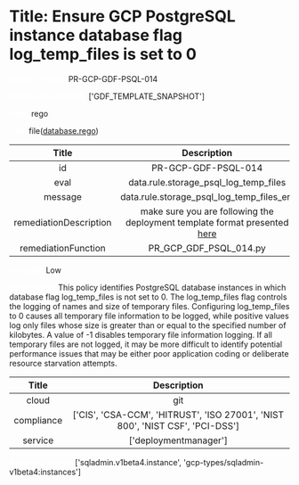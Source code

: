 



# Title: Ensure GCP PostgreSQL instance database flag log_temp_files is set to 0


***<font color="white">Master Test Id:</font>*** PR-GCP-GDF-PSQL-014

***<font color="white">Master Snapshot Id:</font>*** ['GDF_TEMPLATE_SNAPSHOT']

***<font color="white">type:</font>*** rego

***<font color="white">rule:</font>*** file([database.rego])  
  
  
  
  

|Title|Description|
| :---: | :---: |
|id|PR-GCP-GDF-PSQL-014|
|eval|data.rule.storage_psql_log_temp_files|
|message|data.rule.storage_psql_log_temp_files_err|
|remediationDescription|make sure you are following the deployment template format presented <a href='https://cloud.google.com/sql/docs/mysql/admin-api/rest/v1beta4/instances' target='_blank'>here</a>|
|remediationFunction|PR_GCP_GDF_PSQL_014.py|


***<font color="white">Severity:</font>*** Low

***<font color="white">Description:</font>*** This policy identifies PostgreSQL database instances in which database flag log_temp_files is not set to 0. The log_temp_files flag controls the logging of names and size of temporary files. Configuring log_temp_files to 0 causes all temporary file information to be logged, while positive values log only files whose size is greater than or equal to the specified number of kilobytes. A value of -1 disables temporary file information logging. If all temporary files are not logged, it may be more difficult to identify potential performance issues that may be either poor application coding or deliberate resource starvation attempts.  
  
  

|Title|Description|
| :---: | :---: |
|cloud|git|
|compliance|['CIS', 'CSA-CCM', 'HITRUST', 'ISO 27001', 'NIST 800', 'NIST CSF', 'PCI-DSS']|
|service|['deploymentmanager']|


***<font color="white">Resource Types:</font>*** ['sqladmin.v1beta4.instance', 'gcp-types/sqladmin-v1beta4:instances']


[database.rego]: https://github.com/prancer-io/prancer-compliance-test/tree/master/google/iac/database.rego
